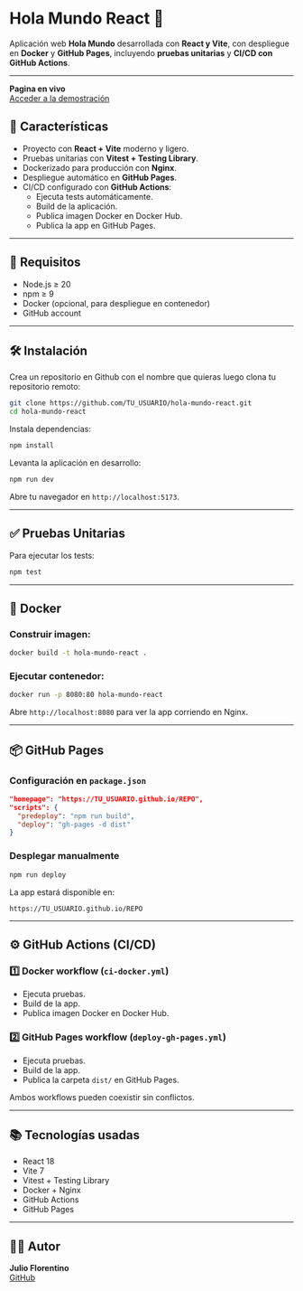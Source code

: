 # Hola Mundo React 🚀

Aplicación web **Hola Mundo** desarrollada con **React y Vite**, con despliegue en **Docker** y **GitHub Pages**, incluyendo **pruebas unitarias** y **CI/CD con GitHub Actions**.

---

**Pagina en vivo**  
[Acceder a la demostración](https://julioflorentino.github.io/Electiva_2_Final/)

## 📌 Características

- Proyecto con **React + Vite** moderno y ligero.
- Pruebas unitarias con **Vitest + Testing Library**.
- Dockerizado para producción con **Nginx**.
- Despliegue automático en **GitHub Pages**.
- CI/CD configurado con **GitHub Actions**:
  - Ejecuta tests automáticamente.
  - Build de la aplicación.
  - Publica imagen Docker en Docker Hub.
  - Publica la app en GitHub Pages.

---

## 🚀 Requisitos

- Node.js ≥ 20
- npm ≥ 9
- Docker (opcional, para despliegue en contenedor)
- GitHub account

---

## 🛠️ Instalación

Crea un repositorio en Github con el nombre que quieras luego clona tu repositorio remoto:

```bash
git clone https://github.com/TU_USUARIO/hola-mundo-react.git
cd hola-mundo-react
```

Instala dependencias:

```bash
npm install
```

Levanta la aplicación en desarrollo:

```bash
npm run dev
```

Abre tu navegador en `http://localhost:5173`.

---

## ✅ Pruebas Unitarias

Para ejecutar los tests:

```bash
npm test
```

---

## 🐳 Docker

### Construir imagen:

```bash
docker build -t hola-mundo-react .
```

### Ejecutar contenedor:

```bash
docker run -p 8080:80 hola-mundo-react
```

Abre `http://localhost:8080` para ver la app corriendo en Nginx.

---

## 📦 GitHub Pages

### Configuración en `package.json`

```json
"homepage": "https://TU_USUARIO.github.io/REPO",
"scripts": {
  "predeploy": "npm run build",
  "deploy": "gh-pages -d dist"
}
```

### Desplegar manualmente

```bash
npm run deploy
```

La app estará disponible en:

```
https://TU_USUARIO.github.io/REPO
```

---

## ⚙️ GitHub Actions (CI/CD)

### 1️⃣ Docker workflow (`ci-docker.yml`)

- Ejecuta pruebas.
- Build de la app.
- Publica imagen Docker en Docker Hub.

### 2️⃣ GitHub Pages workflow (`deploy-gh-pages.yml`)

- Ejecuta pruebas.
- Build de la app.
- Publica la carpeta `dist/` en GitHub Pages.

Ambos workflows pueden coexistir sin conflictos.

---

## 📚 Tecnologías usadas

- React 18
- Vite 7
- Vitest + Testing Library
- Docker + Nginx
- GitHub Actions
- GitHub Pages

---

## 👨‍💻 Autor

**Julio Florentino**  
[GitHub](https://github.com/JulioFlorentino)
